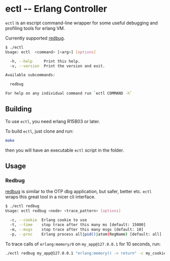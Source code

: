 ectl -- Erlang Controller
=================

`ectl` is an escript command-line wrapper for some useful debugging and profiling tools for erlang VM.

Currently supported [redbug](https://github.com/massemanet/eper).

```bash
$ ./ectl
Usage: ectl  <command> [<arg>] [options]

  -h, --help	 Print this help.
  -v, --version  Print the version and exit.

Available subcommands:

  redbug

For help on any individual command run `ectl COMMAND -h`
```

## Building

To use `ectl`, you need erlang R15B03 or later.

To build `ectl`, just clone and run:

```bash
make
```

then you will have an executable `ectl` script in the folder.

## Usage

### Redbug

[redbug](https://github.com/massemanet/eper) is similar to the OTP dbg application, but safer, better etc. `ectl` wraps this great tool in a nicer cli interface.

```bash
$ ./ectl redbug
Usage: ectl redbug <node> <trace_pattern> [options]

  -c, --cookie  Erlang cookie to use
  -t, --time    stop trace after this many ms [default: 15000]
  -m, --msgs    stop trace after this many msgs [default: 10]
  -p, --proc    Erlang process all|pid()|atom(RegName) [default: all]
```

To trace calls of `erlang:memory/0` on `my_app@127.0.0.1` for 10 seconds, run:
```bash
./ectl redbug my_app@127.0.0.1 "erlang:memory() -> return" -c my_cookie -t 10000
```
